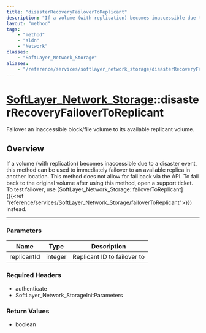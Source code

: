 ```yaml
---
title: "disasterRecoveryFailoverToReplicant"
description: "If a volume (with replication) becomes inaccessible due to a disaster event, this method can be used to immediately fail... "
layout: "method"
tags:
    - "method"
    - "sldn"
    - "Network"
classes:
    - "SoftLayer_Network_Storage"
aliases:
    - "/reference/services/softlayer_network_storage/disasterRecoveryFailoverToReplicant"
---
```

# [SoftLayer_Network_Storage](/reference/services/SoftLayer_Network_Storage)::disasterRecoveryFailoverToReplicant


Failover an inaccessible block/file volume to its available replicant volume.


## Overview 
If a volume (with replication) becomes inaccessible due to a disaster event, this method can be used to immediately failover to an available replica in another location. This method does not allow for fail back via the API. To fail back to the original volume after using this method, open a support ticket. To test failover, use [SoftLayer_Network_Storage::failoverToReplicant]({{<ref "reference/services/SoftLayer_Network_Storage/failoverToReplicant">}}) instead. 

-----

### Parameters 
|Name | Type | Description |
| --- | --- | --- |
|replicantId| integer| Replicant ID to failover to|


### Required Headers
* authenticate
* SoftLayer_Network_StorageInitParameters


### Return Values
* boolean




